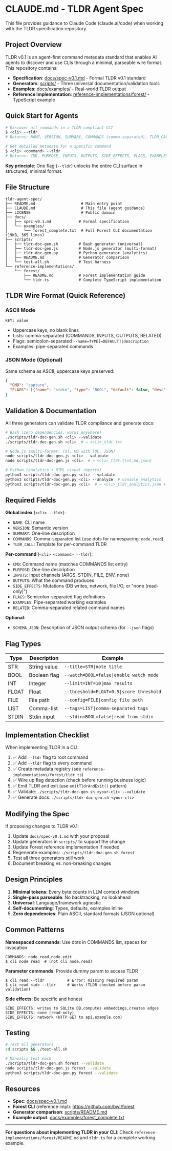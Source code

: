 # CLAUDE.md - TLDR Agent Spec

This file provides guidance to Claude Code (claude.ai/code) when working with the TLDR specification repository.

## Project Overview

TLDR v0.1 is an agent-first command metadata standard that enables AI agents to discover and use CLIs through a minimal, parseable wire format. This repository contains:

- **Specification**: [docs/spec-v0.1.md](docs/spec-v0.1.md) - Formal TLDR v0.1 standard
- **Generators**: [scripts/](scripts/) - Three universal documentation/validation tools
- **Examples**: [docs/examples/](docs/examples/) - Real-world TLDR output
- **Reference Implementation**: [reference-implementations/forest/](reference-implementations/forest/) - TypeScript example

## Quick Start for Agents

```bash
# Discover all commands in a TLDR-compliant CLI
$ <cli> --tldr
# Returns: NAME, VERSION, SUMMARY, COMMANDS (comma-separated), TLDR_CALL

# Get detailed metadata for a specific command
$ <cli> <command> --tldr
# Returns: CMD, PURPOSE, INPUTS, OUTPUTS, SIDE_EFFECTS, FLAGS, EXAMPLES, RELATED
```

**Key principle**: One flag (`--tldr`) unlocks the entire CLI surface in structured, minimal format.

## File Structure

```
tldr-agent-spec/
├── README.md                    # Main entry point
├── CLAUDE.md                    # This file (agent guidance)
├── LICENSE                      # Public domain
├── docs/
│   ├── spec-v0.1.md            # Formal specification
│   └── examples/
│       └── forest_complete.txt  # Full Forest CLI documentation (19KB, 365 lines)
├── scripts/
│   ├── tldr-doc-gen.sh         # Bash generator (universal)
│   ├── tldr-doc-gen.js         # Node.js generator (multi-format)
│   ├── tldr-doc-gen.py         # Python generator (analytics)
│   ├── README.md               # Generator comparison
│   └── test-all.sh             # Test harness
└── reference-implementations/
    └── forest/
        ├── README.md           # Forest implementation guide
        └── tldr.ts             # Complete TypeScript implementation
```

## TLDR Wire Format (Quick Reference)

### ASCII Mode
```
KEY: value
```
- Uppercase keys, no blank lines
- Lists: comma-separated (COMMANDS, INPUTS, OUTPUTS, RELATED)
- Flags: semicolon-separated `--name=TYPE[=DEFAULT]|description`
- Examples: pipe-separated commands

### JSON Mode (Optional)
Same schema as ASCII, uppercase keys preserved:
```json
{
  "CMD": "capture",
  "FLAGS": [{"name": "stdin", "type": "BOOL", "default": false, "desc": "read from stdin"}]
}
```

## Validation & Documentation

All three generators can validate TLDR compliance and generate docs:

```bash
# Bash (zero dependencies, works anywhere)
./scripts/tldr-doc-gen.sh <cli> --validate
./scripts/tldr-doc-gen.sh <cli>  # → <cli>_tldr.txt

# Node.js (multi-format: TXT, MD with TOC, JSON)
node scripts/tldr-doc-gen.js <cli> --validate
node scripts/tldr-doc-gen.js <cli>  # → <cli>_tldr.{txt,md,json}

# Python (analytics + HTML visual reports)
python3 scripts/tldr-doc-gen.py <cli> --validate
python3 scripts/tldr-doc-gen.py <cli> --analyze  # Console analytics
python3 scripts/tldr-doc-gen.py <cli>  # → <cli>_tldr_analytics.json + <cli>_tldr_report.html
```

## Required Fields

**Global index** (`<cli> --tldr`):
- `NAME`: CLI name
- `VERSION`: Semantic version
- `SUMMARY`: One-line description
- `COMMANDS`: Comma-separated list (use dots for namespacing: `node.read`)
- `TLDR_CALL`: Template for per-command TLDR

**Per-command** (`<cli> <command> --tldr`):
- `CMD`: Command name (matches COMMANDS list entry)
- `PURPOSE`: One-line description
- `INPUTS`: Input channels (ARGS, STDIN, FILE, ENV, none)
- `OUTPUTS`: What the command produces
- `SIDE_EFFECTS`: Mutations (DB writes, network, file I/O, or "none (read-only)")
- `FLAGS`: Semicolon-separated flag definitions
- `EXAMPLES`: Pipe-separated working examples
- `RELATED`: Comma-separated related command names

**Optional**:
- `SCHEMA_JSON`: Description of JSON output schema (for `--json` flags)

## Flag Types

| Type | Description | Example |
|------|-------------|---------|
| STR | String value | `--title=STR\|note title` |
| BOOL | Boolean flag | `--watch=BOOL=false\|enable watch mode` |
| INT | Integer | `--limit=INT=10\|max results` |
| FLOAT | Float | `--threshold=FLOAT=0.5\|score threshold` |
| FILE | File path | `--config=FILE\|config file path` |
| LIST | Comma-list | `--tags=LIST\|comma-separated tags` |
| STDIN | Stdin input | `--stdin=BOOL=false\|read from stdin` |

## Implementation Checklist

When implementing TLDR in a CLI:

1. ✅ Add `--tldr` flag to root command
2. ✅ Add `--tldr` flag to every command
3. ✅ Create metadata registry (see `reference-implementations/forest/tldr.ts`)
4. ✅ Wire up flag detection (check before running business logic)
5. ✅ Emit TLDR and exit (use `emitTldrAndExit()` pattern)
6. ✅ Validate: `./scripts/tldr-doc-gen.sh <your-cli> --validate`
7. ✅ Generate docs: `./scripts/tldr-doc-gen.sh <your-cli>`

## Modifying the Spec

If proposing changes to TLDR v0.1:

1. Update `docs/spec-v0.1.md` with your proposal
2. Update generators in `scripts/` to support the change
3. Update Forest reference implementation if needed
4. Regenerate examples: `./scripts/tldr-doc-gen.sh forest`
5. Test all three generators still work
6. Document breaking vs. non-breaking changes

## Design Principles

1. **Minimal tokens**: Every byte counts in LLM context windows
2. **Single-pass parseable**: No backtracking, no lookahead
3. **Universal**: Language/framework agnostic
4. **Self-documenting**: Types, defaults, examples inline
5. **Zero dependencies**: Plain ASCII, standard formats (JSON optional)

## Common Patterns

**Namespaced commands**: Use dots in COMMANDS list, spaces for invocation
```
COMMANDS: node.read,node.edit
$ cli node read  # (not cli node.read)
```

**Parameter commands**: Provide dummy param to access TLDR
```
$ cli read --tldr          # Error: missing required param
$ cli read <id> --tldr     # Works (TLDR checked before param validation)
```

**Side effects**: Be specific and honest
```
SIDE_EFFECTS: writes to SQLite DB,computes embeddings,creates edges
SIDE_EFFECTS: none (read-only)
SIDE_EFFECTS: network (HTTP GET to api.example.com)
```

## Testing

```bash
# Test all generators
cd scripts && ./test-all.sh

# Manually test each
./scripts/tldr-doc-gen.sh forest --validate
node scripts/tldr-doc-gen.js forest --validate
python3 scripts/tldr-doc-gen.py forest --validate
```

## Resources

- **Spec**: [docs/spec-v0.1.md](docs/spec-v0.1.md)
- **Forest CLI** (reference impl): https://github.com/bwl/forest
- **Generator comparison**: [scripts/README.md](scripts/README.md)
- **Example output**: [docs/examples/forest_complete.txt](docs/examples/forest_complete.txt)

---

**For questions about implementing TLDR in your CLI**: Check `reference-implementations/forest/README.md` and `tldr.ts` for a complete working example.
